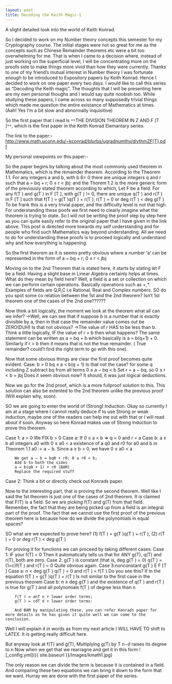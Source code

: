 ```yaml
---
layout: post
title: Decoding the Keith Magic-1
---
```

A slight detailed look into the world of Keith Konrad.


So I decided to work on my Number theory concepts this semester for my Cryptography course.
The initial stages were not so great for me as the concepts such as Chinese Remainder theorems etc were a bit too overwhelming for me. That is when I came to a decision where, instead of just working on the superficial level, I will be concentrating more on the proofs side to make things more vivid than how they were currently.
Thanks to one of my friend’s mutual interest in Number theory I was fortunate enough to be introduced to Expository papers by Keith Konrad.
Hence I decided to work on one paper every two days. 
I would like to call this series as “Decoding the Keith magic”. The thoughts that I will be presenting  here are my own personal thoughs and I would say quite noobish too. While studying these papers, I came across so many supposedly trivial things which made me question the entire existance of Mathematics at times. (Aah! Yes I’m a bit slow and abnormally inquisitive)

So the first paper that I read is `**`THE DIVISION THEOREM IN Z AND F [T ]`**`, which is the first paper in the Keith Konrad Elemantary series.

The link to the paper:-http://www.math.uconn.edu/~kconrad/blurbs/ugradnumthy/divthmZF[T].pdf

My personal viewpoints on this paper:-

So the paper begins by talking about the most commonly used theorem in Mathematics, which is the remainder theorem.
According to the Theorem 1.1. For any integers a and b, with b 6= 0 there are unique integers q and r such
that
a = bq + r; 0 ≤ r < jbj:
and the Thorem 1.2 is the more generic form of the previously stated theorem according to which,  Let F be a field. For any f(T ) and g(T ) in F [T ], with g(T ) != 0, there are
unique q(T ) and r(T ) in F [T ] such that
f(T ) = g(T )q(T ) + r(T ); r(T ) = 0 or deg r(T ) < deg g(T )
To be frank this is a very trivial paper, and the difficulty level is not that high. For understanding these poofs we first need to clearly imagine what the theorem is trying to state. 
So I will not be writing the proof step by step here as you can quite easily refer to the original paper that I have given in the link above. This post is directed more towards my self understanding and for people who find such Mathematics way beyond understanding.
All we need to do for understanding these proofs is to proceed logically and understand why and how everything is happening.

So the first theorem as it is seems pretty obvious where a number  ‘a’ can be represented in the form of a = bq + r; 0 ≤ r < jbj:

Moving on to the 2nd Theorem that is stated here, it starts by stating let F be a field. Having a slight base in Linear Algebra certainly helps at times.
What do they mean by field here?
Well, a field is a set or collection on which we can perform certain operations. Basically operations such as +,*. Examples of fields are Q,R,C i.e Rational, Real and Complex numbers.
SO do you spot some co relation between the 1st and the 2nd theorem? Isn’t 1st theorem one of the cases of the 2nd one?????? 

Now think a bit logically, the moment we look at the theorem what all can we infer?
->Well, we can see that if suppose b is a number that is exactly divisible by a, then in that case the remainder value comes out be ZERO(DUH) Is that not obvious?
 ->The value of r HAS to be less than b. Think a little logically, IF the value of r = b then what happens? The same statement can be written as  a = bq + b which basically is  a = b(q+1) + 0.
Similarly if r > b then it means that is not the true remainder. ( True remainder? could’t find the right term to go with this one).

Now that some obvious things are clear the first proof becomes quite evident.
Case: b > 0
	bq ≤ a < b(q + 1)
 Is that not the case? for some q including Z
	subtract bq from all terms
	0 ≤ a − bq < b
	Set r = a − bq, 
	so 0 ≤ r < b = jbj
Does it seem obvious now? It should, it was just logical deductions.

Now we go for the 2nd proof, which is a more fullproof solution to this. This solution can also be extented to the 2nd theorem unlike the previous proof (Will explain why, soon).

SO we are going to enter the world of (Strong) Induction. Okay so currently I am at a stage where I cannot really deduce if to use Strong or weak induction, maybe one of the readers can help me out with that or I will read about it soon.
Anyway so here Konrad makes use of Strong induction to prove this theorem.

Case 1: a > 0
	 We FIX b > 0
	Case a: If 0 ≤ a < b
		=> q = 0 and r = a
	Case b:  a ≥ b
		  all integers a0 with 0 ≤ a0 < a 
		  existence of a q0 and r0 for a0 
		  and b in Theorem 1.1
		a0 := a − b. Since a ≥ b > 0, we have 0 ≤ a0 < a

		We get a − b = bq0 + r0; 0 ≤ r0 < b;
		Add b to both the sides
		a = b(q0 + 1) + r0 (BAM)
		Replace the required stuff

Case 2: Think a bit or directly check out Konrads paper.

Now to the interesting part, that is proving the second theorem.
Well like I said the 1st theorem is just one of the cases of 2nd  theorem. 
It is claimed that F(T) is a field. So we are picking f(T) and g(T) from that field. Remember, the fact that they are being picked up from a field is an integral part of the proof.
 The fact that we cannot use the first proof of the previous theorem here is because how do we divide the polynomials in equal spaces?

SO what are we expected to prove here?
	(1) f(T ) = g(T )q(T ) + r(T ),
	(2) r(T ) = 0 or deg r(T ) < deg g(T )

For proving it for functions we can proceed by taking different cases:
Case 1: IF your f(T) = 0
	Then it automatically tells us that for ANY g(T), q(T) and r(T), both are zero.
Case 2: g(T ) is constant (that is, deg g(T ) = 0) 
	 q(T ) = (1=c)f(T ) and r(T ) = 0
	 Quite obvious again.
Case 3:nonconstant g(T ) E F [T ]
	Case a:  n < deg g(T )
		   q(T ) = 0 and r(T ) = f(T )
		  Do you see this? If in the equation  f(T ) = g(T )q(T ) + r(T )
		  Is not similar to the first case in the previous theorem
	Case b: n ≥ deg g(T ) and the existence of q(T ) and r(T ) is true for g(T ) and all
		polynomials f(T ) of degree less than n
		
		f(T ) = anT n + lower order terms;
		g(T ) = cdT d + lower order terms:

		And BAM by manipulating these, you can refer Konrads paper for more details as he has given it quite well we can come to the conclusion.
 Well I will explain it in words as from my next article I WILL HAVE TO shift to LATEX.
It is getting really difficult here.

But anyway look at f(T) and g(T),  Multiplying g(T) by T n−d raises its degree to n
Now when we get that we rearragne and get it in this form
![_config.yml]({{ site.baseurl }}/Images/kmath1.jpg)

The only reason we can divide the term is because it is contained in a field.
And comparing these two equations we can bring it down to the form that we want.
Hurray we are done with the  first paper of the series. 

